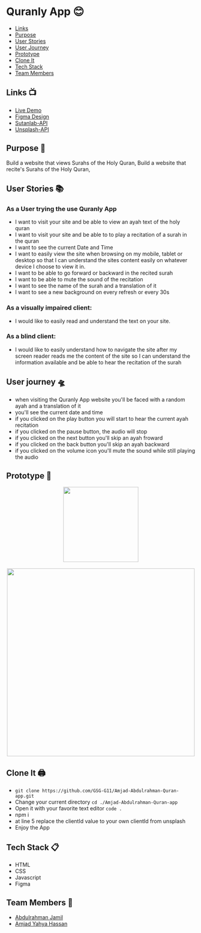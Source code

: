 # Quranly App 😊

- [Links](#demo)
- [Purpose](#purpose)
- [User Stories](#user-stories)
- [User Journey](#user-journey)
- [Prototype](#prototype)
- [Clone It](#clone-it)
- [Tech Stack](#tech-stack)
- [Team Members](#team-members)

## Links :tv:

- [Live Demo](https://gsg-g11.github.io/Amjad-Abdulrahman-Quran-app/) <span id="demo"></span>
- [Figma Design](https://www.figma.com/file/YQYBxdUSaY67ZEpVUNpjfh/QURAN-APP?node-id=0%3A1)
- [Sutanlab-API](https://api.quran.sutanlab.id) <span id="upsplash"></span>
- [Unsplash-API](https://unsplash.com/developers) <span id="sutanlab"></span>

## Purpose :pencil: <span id="purpose"></span>

Build a website that views Surahs of the Holy Quran,
Build a website that recite's Surahs of the Holy Quran,

## User Stories :books: <span id="user-stories"></span>

### As a User trying the use Quranly App

- I want to visit your site and be able to view an ayah text of the holy quran
- I want to visit your site and be able to to play a recitation of a surah in the quran
- I want to see the current Date and Time
- I want to easily view the site when browsing on my mobile, tablet or desktop so that I can understand the sites content easily on whatever device I choose to view it in.
- I want to be able to go forward or backward in the recited surah
- I want to be able to mute the sound of the recitation
- I want to see the name of the surah and a translation of it
- I want to see a new background on every refresh or every 30s

### As a visually impaired client:

- I would like to easily read and understand the text on your site.

### As a blind client:

- I would like to easily understand how to navigate the site after my screen reader reads me the content of the site so I can understand the information available and be able to hear the recitation of the surah

## User journey 🛸 <span id="user-journey"></span>

- when visiting the Quranly App website you'll be faced with a random ayah and a translation of it
- you'll see the current date and time
- if you clicked on the play button you will start to hear the current ayah recitation
- if you clicked on the pause button, the audio will stop
- if you clicked on the next button you'll skip an ayah froward
- if you clicked on the back button you'll skip an ayah backward
- if you clicked on the volume icon you'll mute the sound while still playing the audio

## Prototype 🤖 <span id="prototype"></span>

<div align="center">
<img width="200" src="https://i.imgur.com/Ea7ZJDB.png" />
</div>
<br>
<div align="center">
<img width="500" src="https://i.imgur.com/sXghEjW.png" />
</div>

## Clone It 🖨 <span id="clone-it"></span>

- `git clone https://github.com/GSG-G11/Amjad-Abdulrahman-Quran-app.git`
- Change your current directory `cd ./Amjad-Abdulrahman-Quran-app`
- Open it with your favorite text editor `code .`
- npm i
- at line 5 replace the clientId value to your own clientId from unsplash
- Enjoy the App

## Tech Stack :clipboard: <span id="tech-stack"></span>

- HTML
- CSS
- Javascript
- Figma

## Team Members :busts_in_silhouette: <span id="team-members"></span>

- [Abdulrahman Jamil](https://github.com/abdulrahman-2020)
- [Amjad Yahya Hassan](https://github.com/amjed-98)
